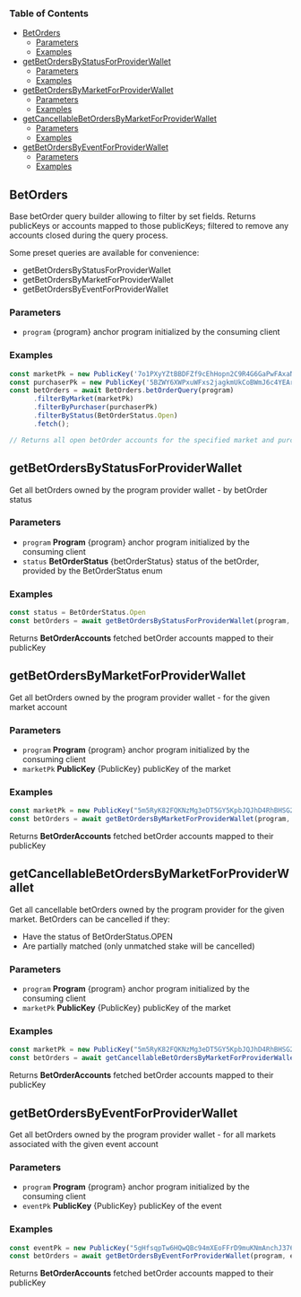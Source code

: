 <!-- Generated by documentation.js. Update this documentation by updating the source code. -->

### Table of Contents

*   [BetOrders][1]
    *   [Parameters][2]
    *   [Examples][3]
*   [getBetOrdersByStatusForProviderWallet][4]
    *   [Parameters][5]
    *   [Examples][6]
*   [getBetOrdersByMarketForProviderWallet][7]
    *   [Parameters][8]
    *   [Examples][9]
*   [getCancellableBetOrdersByMarketForProviderWallet][10]
    *   [Parameters][11]
    *   [Examples][12]
*   [getBetOrdersByEventForProviderWallet][13]
    *   [Parameters][14]
    *   [Examples][15]

## BetOrders

Base betOrder query builder allowing to filter by set fields. Returns publicKeys or accounts mapped to those publicKeys; filtered to remove any accounts closed during the query process.

Some preset queries are available for convenience:

*   getBetOrdersByStatusForProviderWallet
*   getBetOrdersByMarketForProviderWallet
*   getBetOrdersByEventForProviderWallet

### Parameters

*   `program`  {program} anchor program initialized by the consuming client

### Examples

```javascript
const marketPk = new PublicKey('7o1PXyYZtBBDFZf9cEhHopn2C9R4G6GaPwFAxaNWM33D')
const purchaserPk = new PublicKey('5BZWY6XWPxuWFxs2jagkmUkCoBWmJ6c4YEArr83hYBWk')
const betOrders = await BetOrders.betOrderQuery(program)
      .filterByMarket(marketPk)
      .filterByPurchaser(purchaserPk)
      .filterByStatus(BetOrderStatus.Open)
      .fetch();

// Returns all open betOrder accounts for the specified market and purchasing wallet.
```

## getBetOrdersByStatusForProviderWallet

Get all betOrders owned by the program provider wallet - by betOrder status

### Parameters

*   `program` **Program** {program} anchor program initialized by the consuming client
*   `status` **BetOrderStatus** {betOrderStatus} status of the betOrder, provided by the BetOrderStatus enum

### Examples

```javascript
const status = BetOrderStatus.Open
const betOrders = await getBetOrdersByStatusForProviderWallet(program, status)
```

Returns **BetOrderAccounts** fetched betOrder accounts mapped to their publicKey

## getBetOrdersByMarketForProviderWallet

Get all betOrders owned by the program provider wallet - for the given market account

### Parameters

*   `program` **Program** {program} anchor program initialized by the consuming client
*   `marketPk` **PublicKey** {PublicKey} publicKey of the market

### Examples

```javascript
const marketPk = new PublicKey("5m5RyK82FQKNzMg3eDT5GY5KpbJQJhD4RhBHSG2ux4sk")
const betOrders = await getBetOrdersByMarketForProviderWallet(program, marketPk)
```

Returns **BetOrderAccounts** fetched betOrder accounts mapped to their publicKey

## getCancellableBetOrdersByMarketForProviderWallet

Get all cancellable betOrders owned by the program provider for the given market. BetOrders can be cancelled if they:

*   Have the status of BetOrderStatus.OPEN
*   Are partially matched (only unmatched stake will be cancelled)

### Parameters

*   `program` **Program** {program} anchor program initialized by the consuming client
*   `marketPk` **PublicKey** {PublicKey} publicKey of the market

### Examples

```javascript
const marketPk = new PublicKey("5m5RyK82FQKNzMg3eDT5GY5KpbJQJhD4RhBHSG2ux4sk")
const betOrders = await getCancellableBetOrdersByMarketForProviderWallet(program, marketPk)
```

Returns **BetOrderAccounts** fetched betOrder accounts mapped to their publicKey

## getBetOrdersByEventForProviderWallet

Get all betOrders owned by the program provider wallet - for all markets associated with the given event account

### Parameters

*   `program` **Program** {program} anchor program initialized by the consuming client
*   `eventPk` **PublicKey** {PublicKey} publicKey of the event

### Examples

```javascript
const eventPk = new PublicKey("5gHfsqpTw6HQwQBc94mXEoFFrD9muKNmAnchJ376PRE4")
const betOrders = await getBetOrdersByEventForProviderWallet(program, eventPk)
```

Returns **BetOrderAccounts** fetched betOrder accounts mapped to their publicKey

[1]: #betorders

[2]: #parameters

[3]: #examples

[4]: #getbetordersbystatusforproviderwallet

[5]: #parameters-1

[6]: #examples-1

[7]: #getbetordersbymarketforproviderwallet

[8]: #parameters-2

[9]: #examples-2

[10]: #getcancellablebetordersbymarketforproviderwallet

[11]: #parameters-3

[12]: #examples-3

[13]: #getbetordersbyeventforproviderwallet

[14]: #parameters-4

[15]: #examples-4
